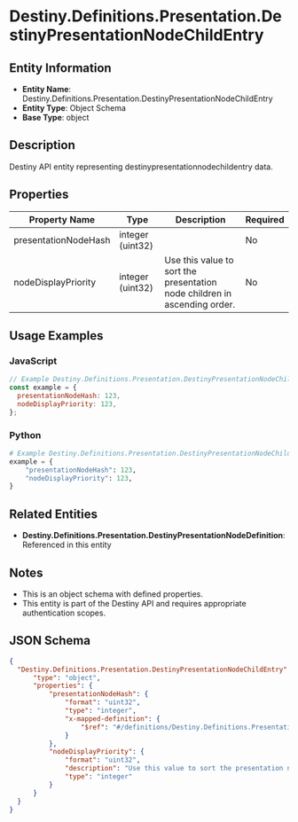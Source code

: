 # Destiny.Definitions.Presentation.DestinyPresentationNodeChildEntry

## Entity Information
- **Entity Name**: Destiny.Definitions.Presentation.DestinyPresentationNodeChildEntry
- **Entity Type**: Object Schema
- **Base Type**: object

## Description
Destiny API entity representing destinypresentationnodechildentry data.

## Properties

| Property Name | Type | Description | Required |
|---------------|------|-------------|----------|
| presentationNodeHash | integer (uint32) |  | No |
| nodeDisplayPriority | integer (uint32) | Use this value to sort the presentation node children in ascending order. | No |

## Usage Examples

### JavaScript
```javascript
// Example Destiny.Definitions.Presentation.DestinyPresentationNodeChildEntry object
const example = {
  presentationNodeHash: 123,
  nodeDisplayPriority: 123,
};
```

### Python
```python
# Example Destiny.Definitions.Presentation.DestinyPresentationNodeChildEntry object
example = {
    "presentationNodeHash": 123,
    "nodeDisplayPriority": 123,
}
```

## Related Entities
- **Destiny.Definitions.Presentation.DestinyPresentationNodeDefinition**: Referenced in this entity

## Notes
- This is an object schema with defined properties.
- This entity is part of the Destiny API and requires appropriate authentication scopes.

## JSON Schema
```json
{
  "Destiny.Definitions.Presentation.DestinyPresentationNodeChildEntry":   {
      "type": "object",
      "properties": {
          "presentationNodeHash": {
              "format": "uint32",
              "type": "integer",
              "x-mapped-definition": {
                  "$ref": "#/definitions/Destiny.Definitions.Presentation.DestinyPresentationNodeDefinition"
              }
          },
          "nodeDisplayPriority": {
              "format": "uint32",
              "description": "Use this value to sort the presentation node children in ascending order.",
              "type": "integer"
          }
      }
  }
}
```
